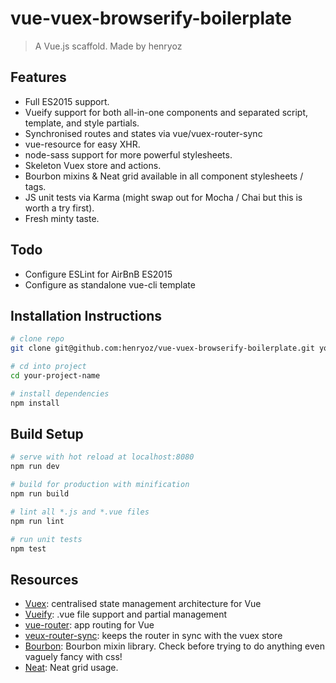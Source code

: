 # vue-vuex-browserify-boilerplate

> A Vue.js scaffold. Made by henryoz

## Features
- Full ES2015 support.
- Vueify support for both all-in-one components and separated script, template, and style partials.
- Synchronised routes and states via vue/vuex-router-sync
- vue-resource for easy XHR.
- node-sass support for more powerful stylesheets.
- Skeleton Vuex store and actions.
- Bourbon mixins &amp; Neat grid available in all component stylesheets / tags.
- JS unit tests via Karma (might swap out for Mocha / Chai but this is worth a try first).
- Fresh minty taste.

## Todo
- Configure ESLint for AirBnB ES2015
- Configure as standalone vue-cli template


## Installation Instructions
``` bash
# clone repo
git clone git@github.com:henryoz/vue-vuex-browserify-boilerplate.git your-project-name

# cd into project
cd your-project-name

# install dependencies
npm install
```

## Build Setup

``` bash
# serve with hot reload at localhost:8080
npm run dev

# build for production with minification
npm run build

# lint all *.js and *.vue files
npm run lint

# run unit tests
npm test
```

## Resources
- [Vuex](http://vuex.vuejs.org/en/intro.html): centralised state management architecture for Vue
- [Vueify](https://github.com/vuejs/vueify): .vue file support and partial management
- [vue-router](http://router.vuejs.org/en/index.html): app routing for Vue
- [veux-router-sync](https://github.com/vuejs/vuex-router-sync): keeps the router in sync with the vuex store
- [Bourbon](http://bourbon.io/docs/): Bourbon mixin library. Check before trying to do anything even vaguely fancy with css!
- [Neat](http://thoughtbot.github.io/neat-docs/latest/): Neat grid usage.
